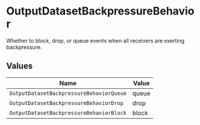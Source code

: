 # OutputDatasetBackpressureBehavior

Whether to block, drop, or queue events when all receivers are exerting backpressure.


## Values

| Name                                     | Value                                    |
| ---------------------------------------- | ---------------------------------------- |
| `OutputDatasetBackpressureBehaviorQueue` | queue                                    |
| `OutputDatasetBackpressureBehaviorDrop`  | drop                                     |
| `OutputDatasetBackpressureBehaviorBlock` | block                                    |